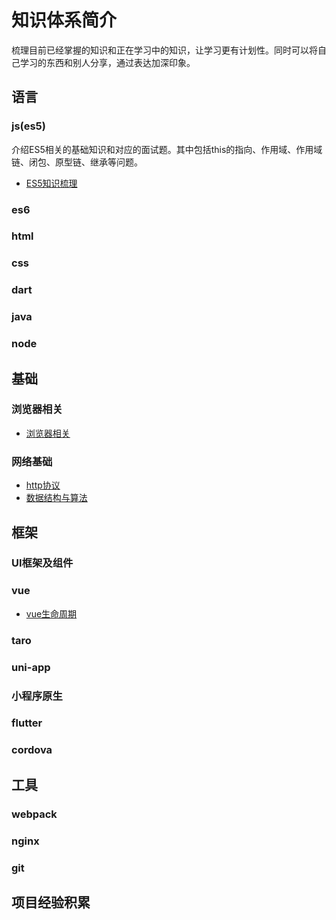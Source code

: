 # 知识体系简介
梳理目前已经掌握的知识和正在学习中的知识，让学习更有计划性。同时可以将自己学习的东西和别人分享，通过表达加深印象。
## 语言
### js(es5)
介绍ES5相关的基础知识和对应的面试题。其中包括this的指向、作用域、作用域链、闭包、原型链、继承等问题。
* [ES5知识梳理](./ES5.md)
### es6	
### html
### css
### dart
### java
### node
## 基础
### 浏览器相关
* [浏览器相关](./cordova.md)
### 网络基础
* [http协议](./cordova.md)
* [数据结构与算法](./cordova.md)
## 框架
### UI框架及组件
### vue
* [vue生命周期](./vue的生命周期.md)

### taro
### uni-app
### 小程序原生
### flutter
### cordova
## 工具
### webpack
### nginx
### git
## 项目经验积累


